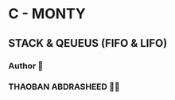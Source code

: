 # C - MONTY
## STACK & QEUEUS (FIFO & LIFO)

### Author :boy:
### THAOBAN ABDRASHEED :man_technologist:
